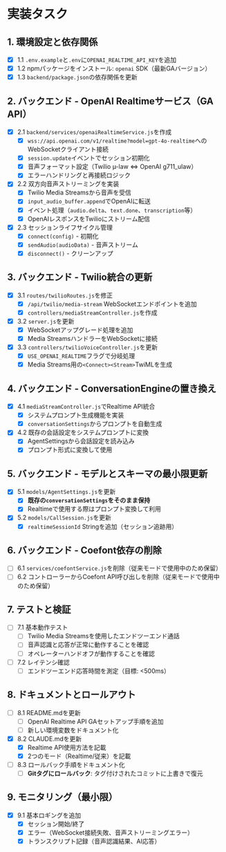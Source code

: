 # 実装タスク

## 1. 環境設定と依存関係
- [x] 1.1 `.env.example`と`.env`に`OPENAI_REALTIME_API_KEY`を追加
- [x] 1.2 npmパッケージをインストール: `openai` SDK（最新GAバージョン）
- [x] 1.3 `backend/package.json`の依存関係を更新

## 2. バックエンド - OpenAI Realtimeサービス（GA API）
- [x] 2.1 `backend/services/openaiRealtimeService.js`を作成
  - [x] `wss://api.openai.com/v1/realtime?model=gpt-4o-realtime`へのWebSocketクライアント接続
  - [x] `session.update`イベントでセッション初期化
  - [x] 音声フォーマット設定（Twilio µ-law ⇔ OpenAI g711_ulaw）
  - [x] エラーハンドリングと再接続ロジック
- [x] 2.2 双方向音声ストリーミングを実装
  - [x] Twilio Media Streamsから音声を受信
  - [x] `input_audio_buffer.append`でOpenAIに転送
  - [x] イベント処理（`audio.delta`、`text.done`、`transcription`等）
  - [x] OpenAIレスポンスをTwilioにストリーム配信
- [x] 2.3 セッションライフサイクル管理
  - [x] `connect(config)` - 初期化
  - [x] `sendAudio(audioData)` - 音声ストリーム
  - [x] `disconnect()` - クリーンアップ

## 3. バックエンド - Twilio統合の更新
- [x] 3.1 `routes/twilioRoutes.js`を修正
  - [x] `/api/twilio/media-stream` WebSocketエンドポイントを追加
  - [x] `controllers/mediaStreamController.js`を作成
- [x] 3.2 `server.js`を更新
  - [x] WebSocketアップグレード処理を追加
  - [x] Media StreamsハンドラーをWebSocketに接続
- [x] 3.3 `controllers/twilioVoiceController.js`を更新
  - [x] `USE_OPENAI_REALTIME`フラグで分岐処理
  - [x] Media Streams用の`<Connect><Stream>`TwiMLを生成

## 4. バックエンド - ConversationEngineの置き換え
- [x] 4.1 `mediaStreamController.js`でRealtime API統合
  - [x] システムプロンプト生成機能を実装
  - [x] `conversationSettings`からプロンプトを自動生成
- [x] 4.2 既存の会話設定をシステムプロンプトに変換
  - [x] AgentSettingsから会話設定を読み込み
  - [x] プロンプト形式に変換して使用

## 5. バックエンド - モデルとスキーマの最小限更新
- [x] 5.1 `models/AgentSettings.js`を更新
  - [x] **既存の`conversationSettings`をそのまま保持**
  - [x] Realtimeで使用する際はプロンプト変換して利用
- [x] 5.2 `models/CallSession.js`を更新
  - [x] `realtimeSessionId` Stringを追加（セッション追跡用）

## 6. バックエンド - Coefont依存の削除
- [ ] 6.1 `services/coefontService.js`を削除（従来モードで使用中のため保留）
- [ ] 6.2 コントローラーからCoefont API呼び出しを削除（従来モードで使用中のため保留）

## 7. テストと検証
- [ ] 7.1 基本動作テスト
  - [ ] Twilio Media Streamsを使用したエンドツーエンド通話
  - [ ] 音声認識と応答が正常に動作することを確認
  - [ ] オペレーターハンドオフが動作することを確認
- [ ] 7.2 レイテンシ確認
  - [ ] エンドツーエンド応答時間を測定（目標: <500ms）

## 8. ドキュメントとロールアウト
- [ ] 8.1 README.mdを更新
  - [ ] OpenAI Realtime API GAセットアップ手順を追加
  - [ ] 新しい環境変数をドキュメント化
- [x] 8.2 CLAUDE.mdを更新
  - [x] Realtime API使用方法を記載
  - [x] 2つのモード（Realtime/従来）を記載
- [ ] 8.3 ロールバック手順をドキュメント化
  - [ ] **Gitタグにロールバック**: タグ付けされたコミットに上書きで復元

## 9. モニタリング（最小限）
- [x] 9.1 基本ロギングを追加
  - [x] セッション開始/終了
  - [x] エラー（WebSocket接続失敗、音声ストリーミングエラー）
  - [x] トランスクリプト記録（音声認識結果、AI応答）
